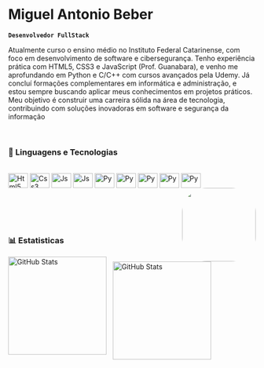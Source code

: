 # Miguel Antonio Beber

**`Desenvolvedor FullStack`**

Atualmente curso o ensino médio no Instituto Federal Catarinense, com foco em desenvolvimento de software e cibersegurança. Tenho experiência prática com HTML5, CSS3 e JavaScript (Prof. Guanabara), e venho me aprofundando em Python e C/C++ com cursos avançados pela Udemy. Já concluí formações complementares em informática e administração, e estou sempre buscando aplicar meus conhecimentos em projetos práticos. Meu objetivo é construir uma carreira sólida na área de tecnologia, contribuindo com soluções inovadoras em software e segurança da informação

<br>

### 🤖 Linguagens e Tecnologias
<div style="display: inline_block"><br>
  <img align="center" alt="Html5" height="30" width="40" src="https://cdn.jsdelivr.net/gh/devicons/devicon/icons/html5/html5-original.svg">
  <img align="center" alt="Css3" height="30" width="40" src="https://cdn.jsdelivr.net/gh/devicons/devicon/icons/css3/css3-original.svg">
  <img align="center" alt="Js" height="30" width="40" src="https://cdn.jsdelivr.net/gh/devicons/devicon/icons/javascript/javascript-original.svg">
  <img align="center" alt="Js" height="30" width="40" src="https://cdn.jsdelivr.net/gh/devicons/devicon@latest/icons/react/react-original.svg" />
  <img align="center" alt="Py" height="30" width="40" src="https://cdn.jsdelivr.net/gh/devicons/devicon@latest/icons/tailwindcss/tailwindcss-original-wordmark.svg" />
          
  <img align="center" alt="Py" height="30" width="40" src="https://cdn.jsdelivr.net/gh/devicons/devicon/icons/python/python-original.svg" />
  <img align="center" alt="Py" height="30" width="40" src="https://cdn.jsdelivr.net/gh/devicons/devicon/icons/cplusplus/cplusplus-original.svg" />
  <img align="center" alt="Py" height="30" width="40" src="https://cdn.jsdelivr.net/gh/devicons/devicon/icons/c/c-original.svg" />
  <img align="center" alt="Py" height="30" width="40" src="https://cdn.jsdelivr.net/gh/devicons/devicon@latest/icons/php/php-original.svg" />
          
  
 <img align="right" height="150" style="border-radius:50px;" src="https://i.imgur.com/8EDv2eR.png">


  <div>
    
 #

<br/>
<br/>

### 📊 Estatisticas
<p>
  <img 
    align="left" 
    alt="GitHub Stats" 
    height="200" 
    style="padding-right: 10px;" 
    src="https://github-readme-stats.vercel.app/api?username=miguelantoniobeber&show_icons=true&theme=dark&include_all_commits=true&count_private=false" 
  />

<img 
      align="left" 
      alt="GitHub Stats" 
      height="200" 
      src="https://github-readme-stats.vercel.app/api/top-langs/?username=miguelantoniobeber&layout=compact&langs_count=7&theme=dark" 
  />

</p>
